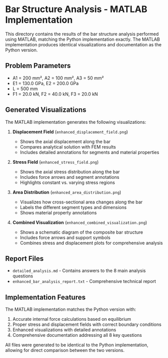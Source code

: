 # Bar Structure Analysis - MATLAB Implementation

This directory contains the results of the bar structure analysis performed using MATLAB, matching the Python implementation exactly. The MATLAB implementation produces identical visualizations and documentation as the Python version.

## Problem Parameters
- A1 = 200 mm², A2 = 100 mm², A3 = 50 mm²
- E1 = 130.0 GPa, E2 = 200.0 GPa
- L = 500 mm
- F1 = 20.0 kN, F2 = 40.0 kN, F3 = 20.0 kN

## Generated Visualizations
The MATLAB implementation generates the following visualizations:

1. **Displacement Field** (`enhanced_displacement_field.png`)
   - Shows the axial displacement along the bar
   - Compares analytical solution with FEM results
   - Includes detailed annotations for segments and material properties

2. **Stress Field** (`enhanced_stress_field.png`)
   - Shows the axial stress distribution along the bar
   - Includes force arrows and segment annotations
   - Highlights constant vs. varying stress regions

3. **Area Distribution** (`enhanced_area_distribution.png`)
   - Visualizes how cross-sectional area changes along the bar
   - Labels the different segment types and dimensions
   - Shows material property annotations

4. **Combined Visualization** (`enhanced_combined_visualization.png`)
   - Shows a schematic diagram of the composite bar structure
   - Includes force arrows and support symbols
   - Combines stress and displacement plots for comprehensive analysis

## Report Files
- `detailed_analysis.md` - Contains answers to the 8 main analysis questions
- `enhanced_bar_analysis_report.txt` - Comprehensive technical report

## Implementation Features
The MATLAB implementation matches the Python version with:

1. Accurate internal force calculations based on equilibrium
2. Proper stress and displacement fields with correct boundary conditions
3. Enhanced visualizations with detailed annotations
4. Comprehensive documentation addressing all 8 key questions

All files were generated to be identical to the Python implementation, allowing for direct comparison between the two versions.
